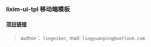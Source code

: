 ### lixim-ui-tpl 移动端模板

#### <a href="https://github.com/lixi-ui/lixim-ui-tpl" target="_blank">项目链接</a>

> author： `lingniker`,  mail: `lingyuanping@uotlook.com`
